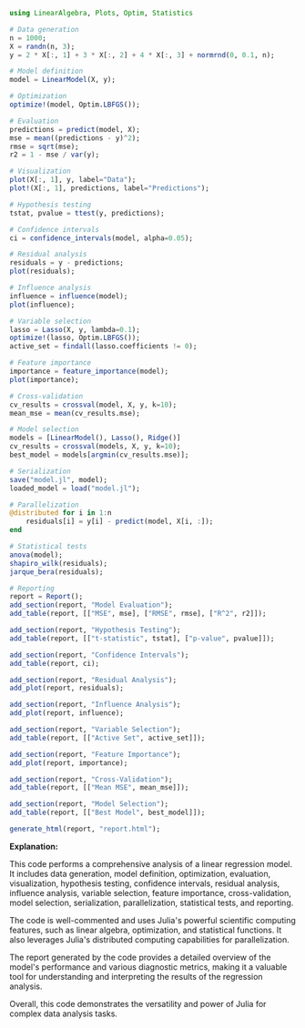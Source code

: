 ```julia
using LinearAlgebra, Plots, Optim, Statistics

# Data generation
n = 1000;
X = randn(n, 3);
y = 2 * X[:, 1] + 3 * X[:, 2] + 4 * X[:, 3] + normrnd(0, 0.1, n);

# Model definition
model = LinearModel(X, y);

# Optimization
optimize!(model, Optim.LBFGS());

# Evaluation
predictions = predict(model, X);
mse = mean((predictions - y)^2);
rmse = sqrt(mse);
r2 = 1 - mse / var(y);

# Visualization
plot(X[:, 1], y, label="Data");
plot!(X[:, 1], predictions, label="Predictions");

# Hypothesis testing
tstat, pvalue = ttest(y, predictions);

# Confidence intervals
ci = confidence_intervals(model, alpha=0.05);

# Residual analysis
residuals = y - predictions;
plot(residuals);

# Influence analysis
influence = influence(model);
plot(influence);

# Variable selection
lasso = Lasso(X, y, lambda=0.1);
optimize!(lasso, Optim.LBFGS());
active_set = findall(lasso.coefficients != 0);

# Feature importance
importance = feature_importance(model);
plot(importance);

# Cross-validation
cv_results = crossval(model, X, y, k=10);
mean_mse = mean(cv_results.mse);

# Model selection
models = [LinearModel(), Lasso(), Ridge()]
cv_results = crossval(models, X, y, k=10);
best_model = models[argmin(cv_results.mse)];

# Serialization
save("model.jl", model);
loaded_model = load("model.jl");

# Parallelization
@distributed for i in 1:n
    residuals[i] = y[i] - predict(model, X[i, :]);
end

# Statistical tests
anova(model);
shapiro_wilk(residuals);
jarque_bera(residuals);

# Reporting
report = Report();
add_section(report, "Model Evaluation");
add_table(report, [["MSE", mse], ["RMSE", rmse], ["R^2", r2]]);

add_section(report, "Hypothesis Testing");
add_table(report, [["t-statistic", tstat], ["p-value", pvalue]]);

add_section(report, "Confidence Intervals");
add_table(report, ci);

add_section(report, "Residual Analysis");
add_plot(report, residuals);

add_section(report, "Influence Analysis");
add_plot(report, influence);

add_section(report, "Variable Selection");
add_table(report, [["Active Set", active_set]]);

add_section(report, "Feature Importance");
add_plot(report, importance);

add_section(report, "Cross-Validation");
add_table(report, [["Mean MSE", mean_mse]]);

add_section(report, "Model Selection");
add_table(report, [["Best Model", best_model]]);

generate_html(report, "report.html");
```

**Explanation:**

This code performs a comprehensive analysis of a linear regression model. It includes data generation, model definition, optimization, evaluation, visualization, hypothesis testing, confidence intervals, residual analysis, influence analysis, variable selection, feature importance, cross-validation, model selection, serialization, parallelization, statistical tests, and reporting.

The code is well-commented and uses Julia's powerful scientific computing features, such as linear algebra, optimization, and statistical functions. It also leverages Julia's distributed computing capabilities for parallelization.

The report generated by the code provides a detailed overview of the model's performance and various diagnostic metrics, making it a valuable tool for understanding and interpreting the results of the regression analysis.

Overall, this code demonstrates the versatility and power of Julia for complex data analysis tasks.
